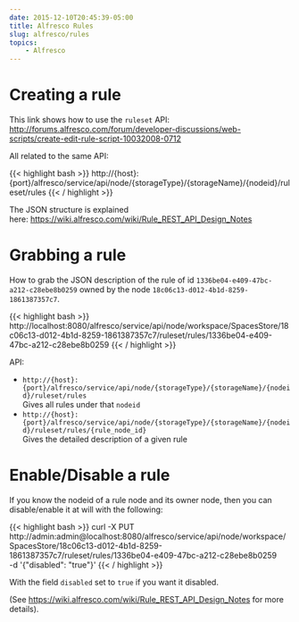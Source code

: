 ```yaml
---
date: 2015-12-10T20:45:39-05:00
title: Alfresco Rules
slug: alfresco/rules
topics:
    - Alfresco
---
```


# Creating a rule

This link shows how to use the `ruleset` API:
<http://forums.alfresco.com/forum/developer-discussions/web-scripts/create-edit-rule-script-10032008-0712>

All related to the same API:

{{< highlight bash >}}
http://{host}:{port}/alfresco/service/api/node/{storageType}/{storageName}/{nodeid}/ruleset/rules
{{< / highlight >}}

The JSON structure is explained here: <https://wiki.alfresco.com/wiki/Rule_REST_API_Design_Notes>

# Grabbing a rule

How to grab the JSON description of the rule of id `1336be04-e409-47bc-a212-c28ebe8b0259` owned by the node `18c06c13-d012-4b1d-8259-1861387357c7`.

{{< highlight bash >}}
http://localhost:8080/alfresco/service/api/node/workspace/SpacesStore/18c06c13-d012-4b1d-8259-1861387357c7/ruleset/rules/1336be04-e409-47bc-a212-c28ebe8b0259
{{< / highlight >}}

API:

+ `http://{host}:{port}/alfresco/service/api/node/{storageType}/{storageName}/{nodeid}/ruleset/rules`  
Gives all rules under that `nodeid`
+ `http://{host}:{port}/alfresco/service/api/node/{storageType}/{storageName}/{nodeid}/ruleset/rules/{rule_node_id}`  
Gives the detailed description of a given rule

# Enable/Disable a rule

If you know the nodeid of a rule node and its owner node, then you can disable/enable it at will with the following:

{{< highlight bash >}}
curl -X PUT \
    http://admin:admin@localhost:8080/alfresco/service/api/node/workspace/SpacesStore/18c06c13-d012-4b1d-8259-1861387357c7/ruleset/rules/1336be04-e409-47bc-a212-c28ebe8b0259 \
    -d '{"disabled": "true"}'
{{< / highlight >}}

With the field `disabled` set to `true` if you want it disabled.

(See <https://wiki.alfresco.com/wiki/Rule_REST_API_Design_Notes> for more details).
